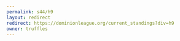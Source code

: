 ```yaml
---
permalink: s44/h9
layout: redirect
redirect: https://dominionleague.org/current_standings?div=h9
owner: truffles
---
```

